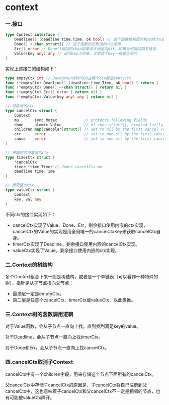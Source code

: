 # context

### 一.接口

```go
type Context interface {
	Deadline() (deadline time.Time, ok bool) // 这个函数给和超时相关的ctx使用
	Done() <-chan struct{} // 这个函数给可取消的ctx使用
	Err() error // Done()返回的chan如果没关闭返回nil，如果关闭返回相关错误
	Value(key any) any // 返回key上的值，注意这个key一般是全局的
}
```

实现上述接口的结构如下：

```go
type emptyCtx int // Background和TODO这两个ctx都是emptyCtx
func (*emptyCtx) Deadline() (deadline time.Time, ok bool) { return }
func (*emptyCtx) Done() <-chan struct{} { return nil }
func (*emptyCtx) Err() error { return nil }
func (*emptyCtx) Value(key any) any { return nil }

// 可取消的ctx
type cancelCtx struct {
	Context
	mu       sync.Mutex            // protects following fields
	done     atomic.Value          // of chan struct{}, created lazily, closed by first cancel call
	children map[canceler]struct{} // set to nil by the first cancel call
	err      error                 // set to non-nil by the first cancel call
	cause    error                 // set to non-nil by the first cancel call
}

// 带超时的可取消的ctx
type timerCtx struct {
	*cancelCtx
	timer *time.Timer // Under cancelCtx.mu.
	deadline time.Time
}

// 携带值的ctx
type valueCtx struct {
	Context
	key, val any
}
```

不同ctx的接口实现如下：

* cancelCtx实现了Value、Done、Err，剩余接口使用内嵌的ctx实现，cancelCtx的Value的实现是用全局唯一的cancelCtxKey来获取cancelCtx自身。
* timerCtx实现了Deadline，剩余接口使用内嵌的cancelCtx实现。
* valueCtx实现了Value，剩余接口使用内嵌的ctx实现。

### 二.Context的树结构

多个Context组合下来一般是树结构，或者是一个单链表（可以看作一种特殊的树），指针是从子节点指向父节点：

* 最顶层一定是emptyCtx。
* 第二层是任意个cancelCtx、timerCtx或valueCtx，以此类推。

### 三.Context树的函数调用逻辑

对于Value函数，会从子节点一直向上找，直到找到满足key的value。

对于Deadline，会从子节点一直向上找timerCtx。

对于Done和Err，会从子节点一直向上找cancelCtx。

### 四.cancelCtx取消子Context

cancelCtx中有一个children字段，用来存储这个节点下面所有的cancelCtx。

父cancelCtx中存储子cancelCtx的原因是，子cancelCtx将自己注册到父cancelCtx中，这也意味着子cancelCtx和父cancelCtx不一定是相邻的节点，也有可能被valueCtx隔开。
